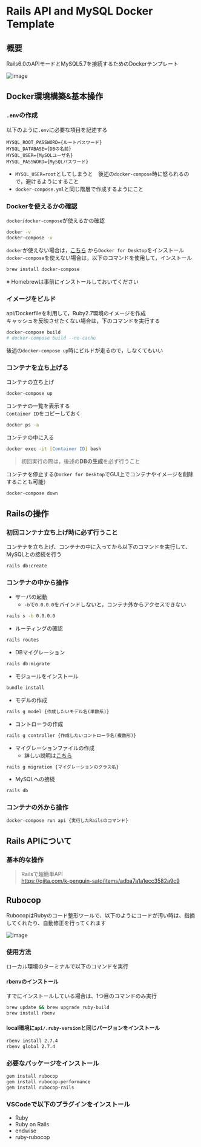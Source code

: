 # Rails API and MySQL Docker Template

## 概要

Rails6.0のAPIモードとMySQL5.7を接続するためのDockerテンプレート

![image](https://user-images.githubusercontent.com/49640294/126355486-bbb7f883-c74b-4f6d-aff2-12c7bbc3fcf5.png)

## Docker環境構築&基本操作

### `.env`の作成

以下のように`.env`に必要な項目を記述する

```text
MYSQL_ROOT_PASSWORD={ルートパスワード}
MYSQL_DATABASE={DBの名前}
MYSQL_USER={MySQLユーザ名}
MYSQL_PASSWORD={MySQLパスワード}
```

- `MYSQL_USER=root`としてしまうと　後述の`docker-compose`時に怒られるので，避けるようにすること
- `docker-compose.yml`と同じ階層で作成するようにこと

### Dockerを使えるかの確認

`docker`/`docker-compose`が使えるかの確認

```zsh
docker -v
docker-compose -v
```

`docker`が使えない場合は，[こちら](https://hub.docker.com/editions/community/docker-ce-desktop-mac) から`Docker for Desktop`をインストール  
`docker-compose`を使えない場合は，以下のコマンドを使用して，インストール

```zsh
brew install docker-compose
```

※ Homebrewは事前にインストールしておいてください

### イメージをビルド

api/Dockerfileを利用して，Ruby2.7環境のイメージを作成  
キャッシュを反映させたくない場合は，下のコマンドを実行する

```zsh
docker-compose build
# docker-compose build --no-cache
```

後述の`docker-compose up`時にビルドが走るので，しなくてもいい

### コンテナを立ち上げる

コンテナの立ち上げ

```zsh
docker-compose up
```

コンテナの一覧を表示する  
`Container ID`をコピーしておく

```zsh
docker ps -a
```

コンテナの中に入る

```zsh
docker exec -it [Container ID] bash
```

> 初回実行の際は，後述の**DBの生成**を必ず行うこと

コンテナを停止する(`Docker for Desktop`でGUI上でコンテナやイメージを削除することも可能）

```zsh
docker-compose down
```

## Railsの操作

### 初回コンテナ立ち上げ時に必ず行うこと

コンテナを立ち上げ、コンテナの中に入ってから以下のコマンドを実行して、MySQLとの接続を行う

```zsh
rails db:create
```

### コンテナの中から操作

- サーバの起動
  - `-b`で`0.0.0.0`をバインドしないと，コンテナ外からアクセスできない

```zsh
rails s -b 0.0.0.0
```

- ルーティングの確認

```zsh
rails routes
```

- DBマイグレーション

```zsh
rails db:migrate
```

- モジュールをインストール

```zsh
bundle install
```

- モデルの作成

```zsh
rails g model {作成したいモデル名(単数系)}
```

- コントローラの作成

```zsh
rails g controller {作成したいコントローラ名(複数形)}
```

- マイグレーションファイルの作成
  - 詳しい説明は[こちら](https://pikawaka.com/rails/migration)

```zsh
rails g migration {マイグレーションのクラス名}
```

- MySQLへの接続

```zsh
rails db
```

### コンテナの外から操作

```zsh
docker-compose run api {実行したRailsのコマンド}
```

## Rails APIについて

### 基本的な操作

> Railsで超簡単API  
> <https://qiita.com/k-penguin-sato/items/adba7a1a1ecc3582a9c9>

## Rubocop

RubocopはRubyのコード整形ツールで、以下のようにコードが汚い時は、指摘してくれたり、自動修正を行ってくれます

![image](https://user-images.githubusercontent.com/49640294/126646341-6d961d6a-392e-4cc5-a8bd-da1af9890d0c.png)


### 使用方法

ローカル環境のターミナルで以下のコマンドを実行

#### rbenvのインストール

すでにインストールしている場合は、1つ目のコマンドのみ実行

```zsh
brew update && brew upgrade ruby-build
brew install rbenv
```

#### local環境に`api/.ruby-version`と同じバージョンをインストール

```zsh
rbenv install 2.7.4
rbenv global 2.7.4
```

### 必要なパッケージをインストール

```zsh
gem install rubocop
gem install rubocop-performance
gem install rubocop-rails
```

### VSCodeで以下のプラグインをインストール

- Ruby
- Ruby on Rails
- endwise
- ruby-rubocop